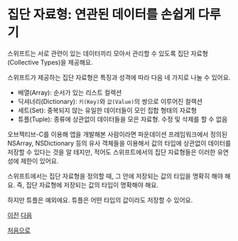 # 집단 자료형: 연관된 데이터를 손쉽게 다루기

스위프트는 서로 관련이 있는 데이터끼리 모아서 관리할 수 있도록 집단 자료형(Collective Types)을 제공해요.

스위프트가 제공하는 집단 자료형은 특징과 성격에 따라 다음 네 가지로 나눌 수 있어요.

- 배열(Array): 순서가 있는 리스트 컬렉션
- 딕셔너리(Dictionary): `키(Key)`와 `값(Value)`의 쌍으로 이루어진 컬렉션
- 세트(Set): 중복되지 않는 유일한 데이터들이 모인 집합 형태의 자료형
- 튜플(Tuple): 종류에 상관없이 데이터들을 모은 자료형. 수정 및 삭제를 할 수 없음

오브젝티브-C를 이용해 앱을 개발해본 사람이라면 파운데이션 프레임워크에서 정의된 NSArray, NSDictionary 등의 유사 객체들을 이용해서 값의 타입에 상관없이 데이터를 저장할 수 있다는 것을 알 테지만, 적어도 스위프트에서의 집단 자료형들은 이러한 유연성에 제한이 있어요.

스위프트에서는 집단 자료형을 정의할 때, 그 안에 저장되는 값의 타입을 명확히 해야 해요. 즉, 집단 자료형에 저장되는 값의 타입이 명확해야 해요.

하지만 튜플은 예외에요. 튜플은 어떤 타입의 값이라도 저장할 수 있어요.

[이전](https://github.com/MojitoBar/iOS-DeepDive/blob/main/%EA%BC%BC%EA%BC%BC%ED%95%9C_%EC%9E%AC%EC%9D%80%EC%94%A8%EC%9D%98_Swift_%EB%AC%B8%EB%B2%95%ED%8E%B8/4.3.3.md)
[다음](https://github.com/MojitoBar/iOS-DeepDive/blob/main/%EA%BC%BC%EA%BC%BC%ED%95%9C_%EC%9E%AC%EC%9D%80%EC%94%A8%EC%9D%98_Swift_%EB%AC%B8%EB%B2%95%ED%8E%B8/5.1.md)

[처음으로](https://github.com/MojitoBar/iOS-DeepDive/blob/main/%EA%BC%BC%EA%BC%BC%ED%95%9C_%EC%9E%AC%EC%9D%80%EC%94%A8%EC%9D%98_Swift_%EB%AC%B8%EB%B2%95%ED%8E%B8/README.md)
